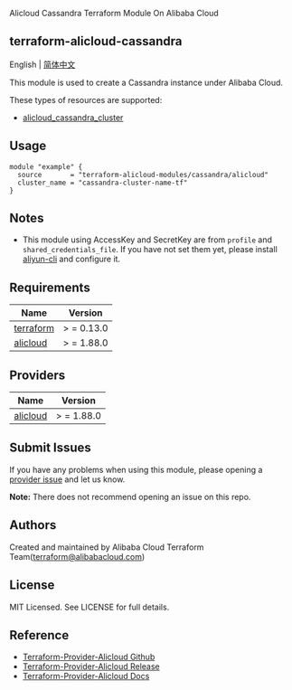 Alicloud Cassandra Terraform Module On Alibaba Cloud

terraform-alicloud-cassandra
---

English | [简体中文](README-CN.md)

This module is used to create a Cassandra instance under Alibaba Cloud.

These types of resources are supported:

* [alicloud_cassandra_cluster](https://registry.terraform.io/providers/aliyun/alicloud/latest/docs/resources/cassandra_cluster)

## Usage

```hcl
module "example" {
  source       = "terraform-alicloud-modules/cassandra/alicloud"
  cluster_name = "cassandra-cluster-name-tf"
}
```

## Notes

* This module using AccessKey and SecretKey are from `profile` and `shared_credentials_file`. If you have not set them
  yet, please install [aliyun-cli](https://github.com/aliyun/aliyun-cli#installation) and configure it.

## Requirements

| Name | Version |
|------|---------|
| <a name="requirement_terraform"></a> [terraform](#requirement\_terraform) | > = 0.13.0 |
| <a name="requirement_alicloud"></a> [alicloud](#requirement\_alicloud) | > = 1.88.0 |

## Providers

| Name | Version |
|------|---------|
| <a name="provider_alicloud"></a> [alicloud](#provider\_alicloud) | > = 1.88.0 |

## Submit Issues

If you have any problems when using this module, please opening
a [provider issue](https://github.com/aliyun/terraform-provider-alicloud/issues/new) and let us know.

**Note:** There does not recommend opening an issue on this repo.

## Authors

Created and maintained by Alibaba Cloud Terraform Team(terraform@alibabacloud.com)

## License

MIT Licensed. See LICENSE for full details.

## Reference

* [Terraform-Provider-Alicloud Github](https://github.com/aliyun/terraform-provider-alicloud)
* [Terraform-Provider-Alicloud Release](https://releases.hashicorp.com/terraform-provider-alicloud/)
* [Terraform-Provider-Alicloud Docs](https://registry.terraform.io/providers/aliyun/alicloud/latest/docs)
